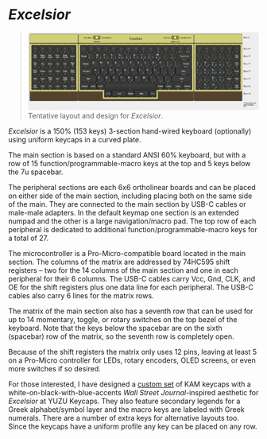 # *Excelsior*
>![Excelsior](assets/excelsior.png)
>Tentative layout and design for *Excelsior*.

*Excelsior* is a 150% (153 keys) 3-section hand-wired keyboard (optionally) using uniform keycaps in a curved plate.

The main section is based on a standard ANSI 60% keyboard, but with a row of 15 function/programmable-macro keys at the top and 5 keys below the 7u spacebar.

The peripheral sections are each 6x6 ortholinear boards and can be placed on either side of the main section, including placing both on the same side of the main. They are connected to the main section by USB-C cables or male-male adapters. In the default keymap one section is an extended numpad and the other is a large navigation/macro pad. The top row of each peripheral is dedicated to additional function/programmable-macro keys for a total of 27.

The microcontroller is a Pro-Micro-compatible board located in the main section. The columns of the matrix are addressed by 74HC595 shift registers – two for the 14 columns of the main section and one in each peripheral for their 6 columns. The USB-C cables carry Vcc, Gnd, CLK, and OE for the shift registers plus one data line for each peripheral. The USB-C cables also carry 6 lines for the matrix rows. 

The matrix of the main section also has a seventh row that can be used for up to 14 momentary, toggle, or rotary switches on the top bezel of the keyboard. Note that the keys below the spacebar are on the sixth (spacebar) row of the matrix, so the seventh row is completely open.

Because of the shift registers the matrix only uses 12 pins, leaving at least 5 on a Pro-Micro controller for LEDs, rotary encoders, OLED screens, or even more switches if so desired.

For those interested, I have designed a [custom set](https://yuzukeycaps.com/c/f0f376b7-9989-43ee-8800-8b28918fe4d5) of KAM keycaps with a white-on-black-with-blue-accents *Wall Street Journal*-inspired aesthetic for *Excelsior* at YUZU Keycaps. They also feature secondary legends for a Greek alphabet/symbol layer and the macro keys are labeled with Greek numerals. There are a number of extra keys for alternative layouts too. Since the keycaps have a uniform profile any key can be placed on any row.
